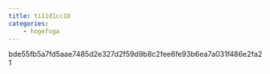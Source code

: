 ```yaml
---
title: ti11d1cc18
categories:
    - hogefuga
---
```

bde55fb5a7fd5aae7485d2e327d2f59d9b8c2fee6fe93b6ea7a031f486e2fa21